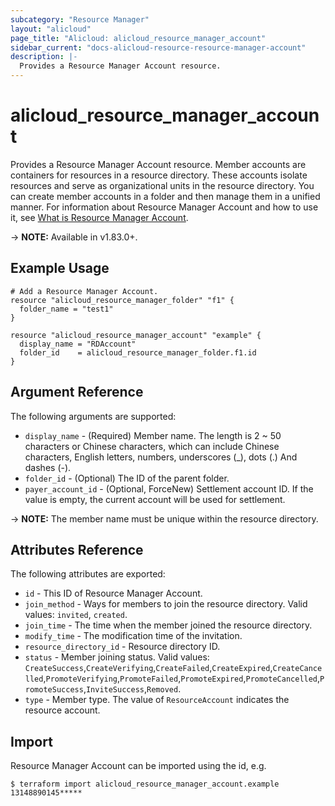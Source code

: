 ```yaml
---
subcategory: "Resource Manager"
layout: "alicloud"
page_title: "Alicloud: alicloud_resource_manager_account"
sidebar_current: "docs-alicloud-resource-resource-manager-account"
description: |-
  Provides a Resource Manager Account resource.
---
```


# alicloud\_resource\_manager\_account

Provides a Resource Manager Account resource. Member accounts are containers for resources in a resource directory. These accounts isolate resources and serve as organizational units in the resource directory. You can create member accounts in a folder and then manage them in a unified manner.
For information about Resource Manager Account and how to use it, see [What is Resource Manager Account](https://www.alibabacloud.com/help/en/doc-detail/111231.htm).

-> **NOTE:** Available in v1.83.0+.

## Example Usage

```
# Add a Resource Manager Account.
resource "alicloud_resource_manager_folder" "f1" {
  folder_name = "test1"
}

resource "alicloud_resource_manager_account" "example" {
  display_name = "RDAccount"
  folder_id    = alicloud_resource_manager_folder.f1.id
}
```
## Argument Reference

The following arguments are supported:

* `display_name` - (Required) Member name. The length is 2 ~ 50 characters or Chinese characters, which can include Chinese characters, English letters, numbers, underscores (_), dots (.) And dashes (-).
* `folder_id` - (Optional) The ID of the parent folder.
* `payer_account_id` - (Optional, ForceNew) Settlement account ID. If the value is empty, the current account will be used for settlement.

-> **NOTE:** The member name must be unique within the resource directory.

## Attributes Reference

The following attributes are exported:

* `id` - This ID of Resource Manager Account.  
* `join_method` - Ways for members to join the resource directory. Valid values: `invited`, `created`.
* `join_time` - The time when the member joined the resource directory.
* `modify_time` - The modification time of the invitation.
* `resource_directory_id` - Resource directory ID.
* `status` - Member joining status. Valid values: `CreateSuccess`,`CreateVerifying`,`CreateFailed`,`CreateExpired`,`CreateCancelled`,`PromoteVerifying`,`PromoteFailed`,`PromoteExpired`,`PromoteCancelled`,`PromoteSuccess`,`InviteSuccess`,`Removed`. 
* `type` - Member type. The value of `ResourceAccount` indicates the resource account. 

## Import

Resource Manager Account can be imported using the id, e.g.

```
$ terraform import alicloud_resource_manager_account.example 13148890145*****
```
